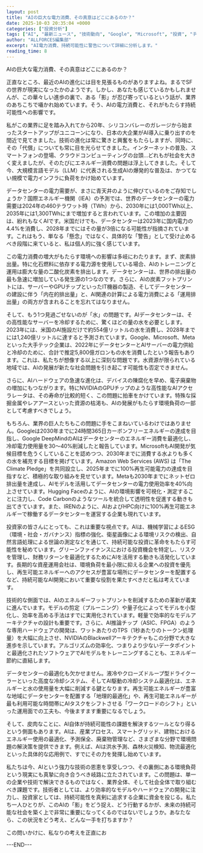 ```yaml
---
layout: post
title: "AIの巨大な電力消費、その真意はどこにあるのか？"
date: 2025-10-03 20:35:04 +0000
categories: ["投資分析"]
tags: ["AI", "最新ニュース", "技術動向", "Google", "Microsoft", "投資", "チップ"]
author: "ALLFORCES編集部"
excerpt: "AI電力消費、持続可能性に警告について詳細に分析します。"
reading_time: 8
---
```


AIの巨大な電力消費、その真意はどこにあるのか？

正直なところ、最近のAIの進化には目を見張るものがありますよね。まるでSFの世界が現実になったかのようです。しかし、あなたも感じているかもしれませんが、この華々しい進歩の裏で、ある「影」が忍び寄っているという話が、業界のあちこちで囁かれ始めています。そう、AIの電力消費と、それがもたらす持続可能性への影響です。

私がこの業界に足を踏み入れてから20年、シリコンバレーのガレージから始まったスタートアップがユニコーンになり、日本の大企業がAI導入に乗り出すのを間近で見てきました。技術の進化は常に驚きと興奮をもたらしますが、同時に、その「代償」についても常に目を光らせてきました。インターネットの普及、スマートフォンの登場、クラウドコンピューティングの台頭…どれもが社会を大きく変えましたが、そのたびにエネルギー消費の問題は浮上してきました。そして今、大規模言語モデル（LLM）に代表される生成AIの爆発的な普及は、かつてない規模で電力インフラに負荷をかけ始めています。

データセンターの電力需要が、まさに青天井のように伸びているのをご存知でしょうか？国際エネルギー機関（IEA）の予測では、世界のデータセンターの電力需要は2024年の460テラワット時（TWh）から、2030年には1,000TWh以上、2035年には1,300TWhにまで増加すると言われています。この増加の主要因は、紛れもなくAIです。米国だけでも、データセンターは2023年に国内電力の4.4%を消費し、2028年までにはその量が3倍になる可能性が指摘されています。これはもう、単なる「懸念」ではなく、具体的な「警告」として受け止めるべき段階に来ていると、私は個人的に強く感じています。

この電力消費の増大がもたらす環境への影響は多岐にわたります。まず、炭素排出量。特に化石燃料に依存する電力源を使用している場合、AIのトレーニングと運用は膨大な量の二酸化炭素を排出します。データセンターは、世界の排出量の最も急速に増加している発生源の1つなのです。さらに、AIの炭素フットプリントには、サーバーやGPUチップといったIT機器の製造、そしてデータセンターの建設に伴う「内在的排出量」と、AI関連の計算による電力消費による「運用排出量」の両方が含まれることを忘れてはなりません。

そして、もう1つ見過ごせないのが「水」の問題です。AIデータセンターは、その高性能なサーバーを冷却するために、驚くほどの量の水を必要とします。2023年には、米国のAI施設だけで約554億リットルの水を消費し、2028年までには1,240億リットルに達すると予測されています。Google、Microsoft、Metaといった大手テック企業は、2022年にデータセンターとAIサーバーの電力供給と冷却のために、合計で推定5,800億ガロンもの水を消費したという報告もあります。これは、私たちが想像する以上に深刻な問題です。水資源が限られている地域では、AIの発展が新たな社会問題を引き起こす可能性も否定できません。

さらに、AIハードウェアの急速な進化は、デバイスの陳腐化を早め、電子廃棄物の増加にもつながります。特にNVIDIAのGPUチップのような高性能なAIアクセラレータは、その寿命が比較的短く、この問題に拍車をかけています。特殊な採掘金属やレアアースといった資源の枯渇も、AIの発展がもたらす環境負荷の一部として考慮すべきでしょう。

もちろん、業界の巨人たちもこの問題に手をこまねいているわけではありません。Googleは2030年までに24時間365日カーボンフリーエネルギーの達成を目指し、Google DeepMindのAIはデータセンターのエネルギー消費を最適化し、冷却電力使用量を30〜40%削減したと報告しています。MicrosoftもAI開発が気候目標を危うくしていることを認めつつ、2030年までに消費する水よりも多くの水を補充する目標を掲げています。Amazon Web Services (AWS) は「The Climate Pledge」を共同設立し、2025年までに100%再生可能電力の達成を目指すなど、積極的な取り組みを見せています。Metaも2030年までにネットゼロ排出量を達成し、AIモデルを活用してデータセンターの電力使用効率を40%向上させています。Hugging Faceのように、AIの環境影響を可視化・測定することに注力し、Code Carbonのようなツールを統合して透明性を促進する動きも出てきています。また、IRENのように、AIおよびHPC向けに100%再生可能エネルギーで稼働するデータセンターを運営する企業も現れています。

投資家の皆さんにとっても、これは重要な視点です。AIは、機械学習によるESG（環境・社会・ガバナンス）指標の強化、衛星画像による環境リスクの検出、自然言語処理による世論の測定などを通じて、持続可能な投資に革命をもたらす可能性を秘めています。グリーンファイナンスにおける投資機会を特定し、リスクを管理し、財務リターンを最適化するためにAIを活用する動きも活発化しています。長期的な資産運用会社は、環境負荷を最小限に抑える企業への投資を優先し、再生可能エネルギーへのアクセスが豊富な場所にデータセンターを配置するなど、持続可能なAI開発において重要な役割を果たすべきだと私は考えています。

技術的な側面では、AIのエネルギーフットプリントを削減するための革新が着実に進んでいます。モデルの剪定（プルーニング）や量子化によってモデルを小型化し、効率を高める手法はすでに実用化されています。軽量で効率的なモデルアーキテクチャの設計も重要です。さらに、AI推論チップ（ASIC、FPGA）のような専用ハードウェアの開発は、ワットあたりのTPS（1秒あたりのトークン処理量）を大幅に向上させ、NVIDIAのBlackwellアーキテクチャもこの分野で大きな進歩を示しています。アルゴリズムの効率化、つまりより少ないデータポイントと最適化されたソフトウェアでAIモデルをトレーニングすることも、エネルギー節約に直結します。

データセンターの最適化も欠かせません。液冷やクローズドループ型ドライクーラーといった高度な冷却システム、そしてAI駆動の冷却システム最適化は、エネルギーと水の使用量を大幅に削減する鍵となります。再生可能エネルギーが豊富な地域にデータセンターを配置する「地理的最適化」や、再生可能エネルギーが最も利用可能な時間帯にAIタスクをシフトさせる「ワークロードのシフト」といった運用面での工夫も、今後ますます重要になるでしょう。

そして、皮肉なことに、AI自体が持続可能性の課題を解決するツールとなり得るという側面もあります。AIは、産業プロセス、スマートグリッド、建物におけるエネルギー使用の最適化、予測保全、廃棄物管理など、さまざまな分野で環境問題の解決策を提供できます。例えば、AIは洪水予測、森林火災検知、物流最適化といった具体的な応用例で、すでにその力を発揮し始めています。

私たちは今、AIという強力な技術の恩恵を享受しつつ、その裏側にある環境負荷という現実にも真摯に向き合うべき岐路に立たされています。この問題は、単一の企業や技術で解決できるものではなく、業界全体、そして社会全体で取り組むべき課題です。技術者としては、より効率的なモデルやハードウェアの開発に注力し、投資家としては、持続可能性を真剣に追求する企業に資金を投じる。私たち一人ひとりが、このAIの「影」をどう捉え、どう行動するかが、未来の持続可能な社会を築く上で非常に重要になってくるのではないでしょうか。あなたなら、この状況をどう考え、どんな一手を打ちますか？

この問いかけに、私なりの考えを正直にお

---END---